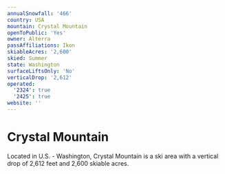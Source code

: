 ```yaml
---
annualSnowfall: '466'
country: USA
mountain: Crystal Mountain
openToPublic: 'Yes'
owner: Alterra
passAffiliations: Ikon
skiableAcres: '2,600'
skied: Summer
state: Washington
surfaceLiftsOnly: 'No'
verticalDrop: '2,612'
operated:
  '2324': true
  '2425': true
website: ''
---
```



# Crystal Mountain

Located in U.S. - Washington, Crystal Mountain is a ski area with a vertical drop of 2,612 feet and 2,600 skiable acres.
